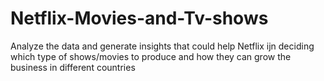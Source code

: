 # Netflix-Movies-and-Tv-shows
Analyze the data and generate insights that could help Netflix ijn deciding which type of shows/movies to produce and how they can grow the business in different countries
